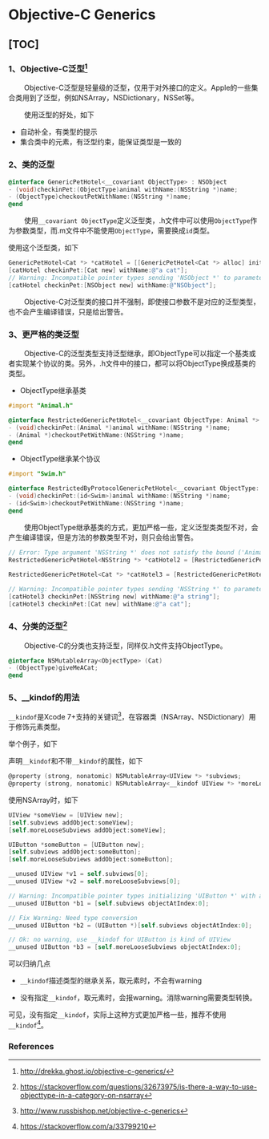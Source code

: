 # Objective-C Generics

[TOC]
---

### 1、Objective-C泛型[^1]

&nbsp;&nbsp;&nbsp;&nbsp;&nbsp;&nbsp;&nbsp;&nbsp;Objective-C泛型是轻量级的泛型，仅用于对外接口的定义。Apple的一些集合类用到了泛型，例如NSArray，NSDictionary，NSSet等。

&nbsp;&nbsp;&nbsp;&nbsp;&nbsp;&nbsp;&nbsp;&nbsp;使用泛型的好处，如下

* 自动补全，有类型的提示
* 集合类中的元素，有泛型约束，能保证类型是一致的



### 2、类的泛型

```objective-c
@interface GenericPetHotel<__covariant ObjectType> : NSObject
- (void)checkinPet:(ObjectType)animal withName:(NSString *)name;
- (ObjectType)checkoutPetWithName:(NSString *)name;
@end
```

&nbsp;&nbsp;&nbsp;&nbsp;&nbsp;&nbsp;&nbsp;&nbsp;使用`__covariant ObjectType`定义泛型类，.h文件中可以使用`ObjectType`作为参数类型，而.m文件中不能使用`ObjectType`，需要换成`id`类型。

使用这个泛型类，如下

```objective-c
GenericPetHotel<Cat *> *catHotel = [[GenericPetHotel<Cat *> alloc] init];
[catHotel checkinPet:[Cat new] withName:@"a cat"];
// Warning: Incompatible pointer types sending 'NSObject *' to parameter of type 'Cat *'
[catHotel checkinPet:[NSObject new] withName:@"NSObject"];
```

&nbsp;&nbsp;&nbsp;&nbsp;&nbsp;&nbsp;&nbsp;&nbsp;Objective-C对泛型类的接口并不强制，即使接口参数不是对应的泛型类型，也不会产生编译错误，只是给出警告。



### 3、更严格的类泛型

&nbsp;&nbsp;&nbsp;&nbsp;&nbsp;&nbsp;&nbsp;&nbsp;Objective-C的泛型类型支持泛型继承，即ObjectType可以指定一个基类或者实现某个协议的类。另外，.h文件中的接口，都可以将ObjectType换成基类的类型。



* ObjectType继承基类

```objective-c
#import "Animal.h"

@interface RestrictedGenericPetHotel<__covariant ObjectType: Animal *> : NSObject
- (void)checkinPet:(Animal *)animal withName:(NSString *)name;
- (Animal *)checkoutPetWithName:(NSString *)name;
@end
```

* ObjectType继承某个协议

```objective-c
#import "Swim.h"

@interface RestrictedByProtocolGenericPetHotel<__covariant ObjectType: id<Swim>> : NSObject
- (void)checkinPet:(id<Swim>)animal withName:(NSString *)name;
- (id<Swim>)checkoutPetWithName:(NSString *)name;
@end
```



&nbsp;&nbsp;&nbsp;&nbsp;&nbsp;&nbsp;&nbsp;&nbsp;使用ObjectType继承基类的方式，更加严格一些，定义泛型类类型不对，会产生编译错误，但是方法的参数类型不对，则只会给出警告。

```objective-c
// Error: Type argument 'NSString *' does not satisfy the bound ('Animal *') of type parameter 'ObjectType'
RestrictedGenericPetHotel<NSString *> *catHotel2 = [RestrictedGenericPetHotel new];
    
RestrictedGenericPetHotel<Cat *> *catHotel3 = [RestrictedGenericPetHotel new];

// Warning: Incompatible pointer types sending 'NSString *' to parameter of type 'Animal *'
[catHotel3 checkinPet:[NSString new] withName:@"a string"];
[catHotel3 checkinPet:[Cat new] withName:@"a cat"];
```



### 4、分类的泛型[^2]

&nbsp;&nbsp;&nbsp;&nbsp;&nbsp;&nbsp;&nbsp;&nbsp;Objective-C的分类也支持泛型，同样仅.h文件支持ObjectType。

```objective-c
@interface NSMutableArray<ObjectType> (Cat)
- (ObjectType)giveMeACat;
@end
```



### 5、__kindof的用法

`__kindof`是Xcode 7+支持的关键词[^3]，在容器类（NSArray、NSDictionary）用于修饰元素类型。



举个例子，如下

声明`__kindof`和不带`__kindof`的属性，如下

```objective-c
@property (strong, nonatomic) NSMutableArray<UIView *> *subviews;
@property (strong, nonatomic) NSMutableArray<__kindof UIView *> *moreLooseSubviews;
```

使用NSArray时，如下

```objective-c
UIView *someView = [UIView new];
[self.subviews addObject:someView];
[self.moreLooseSubviews addObject:someView];

UIButton *someButton = [UIButton new];
[self.subviews addObject:someButton];
[self.moreLooseSubviews addObject:someButton];

__unused UIView *v1 = self.subviews[0];
__unused UIView *v2 = self.moreLooseSubviews[0];

// Warning: Incompatible pointer types initializing 'UIButton *' with an expression of type 'UIView *'
__unused UIButton *b1 = [self.subviews objectAtIndex:0];

// Fix Warning: Need type conversion
__unused UIButton *b2 = (UIButton *)[self.subviews objectAtIndex:0];

// Ok: no warning, use __kindof for UIButton is kind of UIView
__unused UIButton *b3 = [self.moreLooseSubviews objectAtIndex:0];
```

可以归纳几点

* `__kindof`描述类型的继承关系，取元素时，不会有warning

* 没有指定`__kindof`，取元素时，会报warning。消除warning需要类型转换。



可见，没有指定`__kindof`，实际上这种方式更加严格一些，推荐不使用`__kindof`[^4]。



### References

[^1]: http://drekka.ghost.io/objective-c-generics/
[^2]: https://stackoverflow.com/questions/32673975/is-there-a-way-to-use-objecttype-in-a-category-on-nsarray
[^3]: http://www.russbishop.net/objective-c-generics
[^4]: https://stackoverflow.com/a/33799210 

